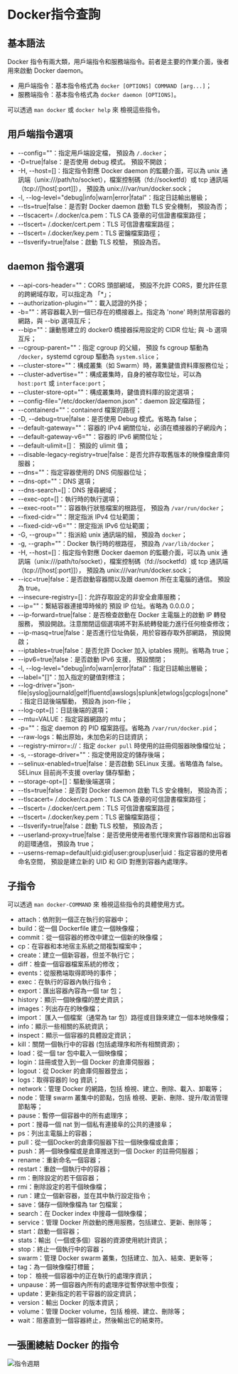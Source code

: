 # Docker指令查詢

## 基本語法
Docker 指令有兩大類，用戶端指令和服務端指令。前者是主要的作業介面，後者用來啟動 Docker daemon。

* 用戶端指令：基本指令格式為 `docker [OPTIONS] COMMAND [arg...]`；
* 服務端指令：基本指令格式為 `docker daemon [OPTIONS]`。

可以透過 `man docker` 或 `docker help` 來 檢視這些指令。

## 用戶端指令選項

* --config=""：指定用戶端設定檔， 預設為 `/.docker`；
* -D=true|false：是否使用 debug 模式。 預設不開啟；
* -H, --host=[]：指定指令對應 Docker daemon 的監聽介面，可以為 unix 通訊端（unix:///path/to/socket），檔案控制碼（fd://socketfd）或 tcp 通訊端（tcp://[host[:port]]）， 預設為 unix:///var/run/docker.sock；
* -l, --log-level="debug|info|warn|error|fatal"：指定日誌輸出層級；
* --tls=true|false：是否對 Docker daemon 啟動 TLS 安全機制， 預設為否；
* --tlscacert= /.docker/ca.pem：TLS CA 簽章的可信證書檔案路徑；
* --tlscert= /.docker/cert.pem：TLS 可信證書檔案路徑；
* --tlscert= /.docker/key.pem：TLS 密鑰檔案路徑；
* --tlsverify=true|false：啟動 TLS 校驗， 預設為否。

## daemon 指令選項
* --api-cors-header=""：CORS 頭部網域， 預設不允許 CORS，要允許任意的跨網域存取，可以指定為 「*」；
* --authorization-plugin=""：載入認證的外掛；
* -b=""：將容器載入到一個已存在的橋接器上。指定為 'none' 時則禁用容器的網路，與 --bip 選項互斥；
* --bip=""：讓動態建立的 docker0 橋接器採用設定的 CIDR 位址; 與 -b 選項互斥；
* --cgroup-parent=""：指定 cgroup 的父組， 預設 fs cgroup 驅動為 `/docker`，systemd cgroup 驅動為 `system.slice`；
* --cluster-store=""：構成叢集（如 Swarm）時，叢集鍵值資料庫服務位址；
* --cluster-advertise=""：構成叢集時，自身的被存取位址，可以為 `host:port` 或 `interface:port`；
* --cluster-store-opt=""：構成叢集時，鍵值資料庫的設定選項；
* --config-file="/etc/docker/daemon.json"：daemon 設定檔路徑；
* --containerd=""：containerd 檔案的路徑；
* -D, --debug=true|false：是否使用 Debug 模式。省略為 false；
* --default-gateway=""：容器的 IPv4 網關位址，必須在橋接器的子網段內；
* --default-gateway-v6=""：容器的 IPv6 網關位址；
* --default-ulimit=[]： 預設的 ulimit 值；
* --disable-legacy-registry=true|false：是否允許存取舊版本的映像檔倉庫伺服器；
* --dns=""：指定容器使用的 DNS 伺服器位址；
* --dns-opt=""：DNS 選項；
* --dns-search=[]：DNS 搜尋網域；
* --exec-opt=[]：執行時的執行選項；
* --exec-root=""：容器執行狀態檔案的根路徑， 預設為 `/var/run/docker`；
* --fixed-cidr=""：限定指派 IPv4 位址範圍；
* --fixed-cidr-v6=""：限定指派 IPv6 位址範圍；
* -G, --group=""：指派給 unix 通訊端的組， 預設為 `docker`；
* -g, --graph=""：Docker 執行時的根路徑， 預設為 `/var/lib/docker`；
* -H, --host=[]：指定指令對應 Docker daemon 的監聽介面，可以為 unix 通訊端（unix:///path/to/socket），檔案控制碼（fd://socketfd）或 tcp 通訊端（tcp://[host[:port]]）， 預設為 unix:///var/run/docker.sock；
* --icc=true|false：是否啟動容器間以及跟 daemon 所在主電腦的通信。 預設為 true。
* --insecure-registry=[]：允許存取設定的非安全倉庫服務；
* --ip=""：繫結容器連接埠時候的 預設 IP 位址。省略為 0.0.0.0；
* --ip-forward=true|false：是否檢查啟動在 Docker 主電腦上的啟動 IP 轉發服務， 預設開啟。注意關閉這個選項將不對系統轉發能力進行任何檢查修改；
* --ip-masq=true|false：是否進行位址偽裝，用於容器存取外部網路， 預設開啟；
* --iptables=true|false：是否允許 Docker  加入 iptables 規則。省略為 true；
* --ipv6=true|false：是否啟動 IPv6 支援， 預設關閉；
* -l, --log-level="debug|info|warn|error|fatal"：指定日誌輸出層級；
* --label="[]"：加入指定的鍵值對標注；
* --log-driver="json-file|syslog|journald|gelf|fluentd|awslogs|splunk|etwlogs|gcplogs|none"：指定日誌後端驅動， 預設為 json-file；
* --log-opt=[]：日誌後端的選項；
* --mtu=VALUE：指定容器網路的 mtu；
* -p=""：指定 daemon 的 PID 檔案路徑。省略為 `/var/run/docker.pid`；
* --raw-logs：輸出原始，未加色彩的日誌資訊；
* --registry-mirror=<scheme>://<host>：指定 `docker pull` 時使用的註冊伺服器映像檔位址；
* -s, --storage-driver=""：指定使用設定的儲存後端；
* --selinux-enabled=true|false：是否啟動 SELinux 支援。省略值為 false。SELinux 目前尚不支援 overlay 儲存驅動；
* --storage-opt=[]：驅動後端選項；
* --tls=true|false：是否對 Docker daemon 啟動 TLS 安全機制， 預設為否；
* --tlscacert= /.docker/ca.pem：TLS CA 簽章的可信證書檔案路徑；
* --tlscert= /.docker/cert.pem：TLS 可信證書檔案路徑；
* --tlscert= /.docker/key.pem：TLS 密鑰檔案路徑；
* --tlsverify=true|false：啟動 TLS 校驗， 預設為否；
* --userland-proxy=true|false：是否使用使用者態代理來實作容器間和出容器的迴環通信， 預設為 true；
* --userns-remap=default|uid:gid|user:group|user|uid：指定容器的使用者命名空間， 預設是建立新的 UID 和 GID 對應到容器內處理序。

## 子指令

可以透過 `man docker-COMMAND` 來 檢視這些指令的具體使用方式。

* attach：依附到一個正在執行的容器中；
* build：從一個 Dockerfile 建立一個映像檔；
* commit：從一個容器的修改中建立一個新的映像檔；
* cp：在容器和本地宿主系統之間複製檔案中；
* create：建立一個新容器，但並不執行它；
* diff：檢查一個容器檔案系統的修改；
* events：從服務端取得即時的事件；
* exec：在執行的容器內執行指令；
* export：匯出容器內容為一個 tar 包；
* history：顯示一個映像檔的歷史資訊；
* images：列出存在的映像檔；
* import： 匯入一個檔案（通常為 tar 包）路徑或目錄來建立一個本地映像檔；
* info：顯示一些相關的系統資訊；
* inspect：顯示一個容器的具體設定資訊；
* kill：關閉一個執行中的容器 (包括處理序和所有相關資源)；
* load：從一個 tar 包中載入一個映像檔；
* login：註冊或登入到一個 Docker 的倉庫伺服器；
* logout：從 Docker 的倉庫伺服器登出；
* logs：取得容器的 log 資訊；
* network：管理 Docker 的網路，包括 檢視、建立、刪除、載入、卸載等；
* node：管理 swarm 叢集中的節點，包括 檢視、更新、刪除、提升/取消管理節點等；
* pause：暫停一個容器中的所有處理序；
* port：搜尋一個 nat 到一個私有連接阜的公共的連接阜；
* ps：列出主電腦上的容器；
* pull：從一個Docker的倉庫伺服器下拉一個映像檔或倉庫；
* push：將一個映像檔或是倉庫推送到一個 Docker 的註冊伺服器；
* rename：重新命名一個容器；
* restart：重啟一個執行中的容器；
* rm：刪除設定的若干個容器；
* rmi：刪除設定的若干個映像檔；
* run：建立一個新容器，並在其中執行設定指令；
* save：儲存一個映像檔為 tar 包檔案；
* search：在 Docker index 中搜尋一個映像檔；
* service：管理 Docker 所啟動的應用服務，包括建立、更新、刪除等；
* start：啟動一個容器；
* stats：輸出（一個或多個）容器的資源使用統計資訊；
* stop：終止一個執行中的容器；
* swarm：管理 Docker swarm 叢集，包括建立、加入、結束、更新等；
* tag：為一個映像檔打標籤；
* top： 檢視一個容器中的正在執行的處理序資訊；
* unpause：將一個容器內所有的處理序從暫停狀態中恢復；
* update：更新指定的若干容器的設定資訊；
* version：輸出 Docker 的版本資訊；
* volume：管理 Docker volume，包括 檢視、建立、刪除等；
* wait：阻塞直到一個容器終止，然後輸出它的結束符。

## 一張圖總結 Docker 的指令
![指令週期](../_images/cmd_logic.png)
